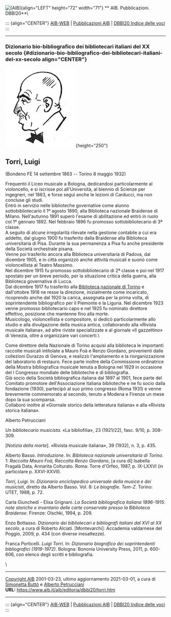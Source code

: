 ![\[AIB\]](/aib/wi/aibv72.gif){align="LEFT" height="72" width="71"}
** AIB. Pubblicazioni. DBBI20**\

::: {align="CENTER"}
[AIB-WEB](/) \| [Pubblicazioni AIB](/pubblicazioni/) \| [DBBI20 Indice
delle voci](dbbi20.htm)
:::

------------------------------------------------------------------------

### Dizionario bio-bibliografico dei bibliotecari italiani del XX secolo {#dizionario-bio-bibliografico-dei-bibliotecari-italiani-del-xx-secolo align="CENTER"}

![\[Ritratto\]](torri.jpg){height="250"}

## Torri, Luigi

(Bondeno FE 14 settembre 1863 -- Torino 8 maggio 1932)

Frequentò il Liceo musicale a Bologna, dedicandosi particolarmente al
violoncello, e si iscrisse poi all\'Università, al biennio di Scienze
per ingegneri, nel 1883, e forse seguì anche le lezioni di Carducci, ma
non concluse gli studi.\
Entrò in servizio nelle biblioteche governative come alunno
sottobibliotecario il 1º agosto 1890, alla Biblioteca nazionale
Braidense di Milano. Nell\'autunno 1891 superò l\'esame di abilitazione
ed entrò in ruolo col 1º gennaio 1892. Nel febbraio 1896 fu promosso
sottobibliotecario di 3ª classe.\
A seguito di alcune irregolarità rilevate nella gestione contabile a cui
era addetto, dal giugno 1900 fu trasferito dalla Braidense alla
Biblioteca universitaria di Pisa. Durante la sua permanenza a Pisa fu
anche presidente della Società orchestrale pisana.\
Venne poi trasferito ancora alla Biblioteca universitaria di Padova, dal
dicembre 1905, e in città organizzò anche attività musicali e suonò come
violoncellista al Teatro Massimo.\
Nel dicembre 1915 fu promosso sottobibliotecario di 2ª classe e poi nel
1917 spostato per un breve periodo, per la situazione critica della
guerra, alla Biblioteca governativa di Lucca.\
Dal dicembre 1917 fu trasferito alla [Biblioteca nazionale di
Torino](/aib/stor/teche/to-naz.htm) e dall\'ottobre 1918 ne resse la
direzione, inizialmente come incaricato, ricoprendo anche dal 1920 la
carica, assegnata per la prima volta, di soprintendente bibliografico
per il Piemonte e la Liguria. Nel dicembre 1923 venne promosso
bibliotecario capo e nel 1925 fu nominato direttore effettivo, posizione
che mantenne fino alla morte.\
Musicologo, violoncellista e compositore, si dedicò particolarmente allo
studio e alla divulgazione della musica antica, collaborando alla
«Rivista musicale italiana», ad altre riviste specializzate e al
giornale «Il gazzettino» di Venezia, oltre a organizzare vari concerti.\

Come direttore della Nazionale di Torino acquisì alla biblioteca le
importanti raccolte musicali intitolate a Mauro Foà e Renzo Giordano,
provenienti dalle collezioni Durazzo di Genova, e realizzò
l\'ampliamento e la riorganizzazione del laboratorio di restauro. Fece
parte inoltre della Commissione ordinatrice della Mostra bibliografica
musicale tenuta a Bologna nel 1929 in occasione del I Congresso mondiale
delle biblioteche e di bibliografia.\
Già socio della Società bibliografica italiana dal 1897 al 1901, fece
parte del Comitato promotore dell\'Associazione italiana biblioteche e
ne fu socio dalla fondazione (1930), partecipò al suo primo congresso
(Roma 1931) e venne brevemente commemorato al secondo, tenuto a Modena e
Firenze un mese dopo la sua scomparsa.\
Collaborò inoltre al «Giornale storico della letteratura italiana» e
alla «Rivista storica italiana».

Alberto Petrucciani

*Un bibliotecario musicista*. «La bibliofilia», 23 (1921/22), fasc.
9/10, p. 308-309.

\[*Notizia della morte*\]. «Rivista musicale italiana», 39 (1932), n. 3,
p. 435.

Alberto Basso. *Introduzione*. In: *Biblioteca nazionale universitaria
di Torino*. 1: *Raccolta Mauro Foà, Raccolta Renzo Giordano*, \[a cura
di\] Isabella Fragalà Data, Annarita Colturato. Roma: Torre d\'Orfeo,
1987, p. IX-LXXVI (in particolare p. XXVI-XXVII).

*Torri, Luigi*. In: *Dizionario enciclopedico universale della musica e
dei musicisti*, diretto da Alberto Basso. Vol. 8: *Le biografie. Tem-Z*.
Torino: UTET, 1988, p. 72.

Carla Giunchedi - Elisa Grignani. *La Società bibliografica italiana
1896-1915: note storiche e inventario delle carte conservate presso la
Biblioteca Braidense*. Firenze: Olschki, 1994, p. 209.

Enzo Bottasso. *Dizionario dei bibliotecari e bibliografi italiani dal
XVI al XX secolo*, a cura di Roberto Alciati. \[Montevarchi\]: Accademia
valdarnese del Poggio, 2009, p. 434 (con diverse inesattezze).

Franca Porticelli. *Luigi Torri*. In: *Dizionario biografico dei
soprintendenti bibliografici (1919-1972)*. Bologna: Bononia University
Press, 2011, p. 600-606, con elenco degli scritti e bibliografia.

\

------------------------------------------------------------------------

[Copyright AIB](/su-questo-sito/dichiarazione-di-copyright-aib-web/)
2001-03-23, ultimo aggiornamento 2021-03-01, a cura di [Simonetta
Buttò](/aib/redazione3.htm) e [Alberto
Petrucciani](/su-questo-sito/redazione-aib-web/)\
**URL:** https://www.aib.it/aib/editoria/dbbi20/torri.htm

------------------------------------------------------------------------

::: {align="CENTER"}
[AIB-WEB](/) \| [Pubblicazioni AIB](/pubblicazioni/) \| [DBBI20 Indice
delle voci](dbbi20.htm)
:::
